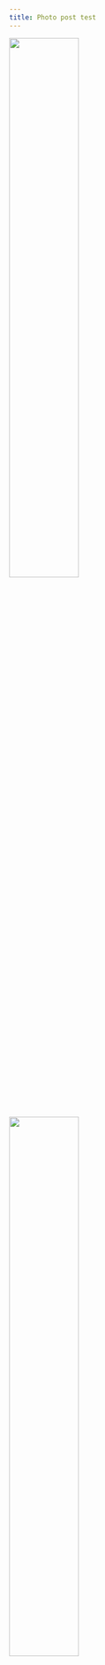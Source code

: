 ```yaml
---
title: Photo post test
---
```



<img src="https://storage.googleapis.com/may082021-toshiba-bucket/MG_1604.JPG" width="50%">
<img src="https://storage.googleapis.com/may082021-toshiba-bucket/IMG_1614.JPG" width="50%">
<img src="https://storage.googleapis.com/may082021-toshiba-bucket/IMG_1615.JPG" width="50%">
<img src="https://storage.googleapis.com/may082021-toshiba-bucket/IMG_1616.JPG" width="50%">
<img src="https://storage.googleapis.com/may082021-toshiba-bucket/IMG_1617.JPG" width="50%">
<img src="https://storage.googleapis.com/may082021-toshiba-bucket/IMG_1618.JPG" width="50%">
<img src="https://storage.googleapis.com/may082021-toshiba-bucket/IMG_1619.JPG" width="50%">
<img src="https://storage.googleapis.com/may082021-toshiba-bucket/IMG_1620.JPG" width="50%">
<img src="https://storage.googleapis.com/may082021-toshiba-bucket/IMG_1621.JPG" width="50%">
<img src="https://storage.googleapis.com/may082021-toshiba-bucket/IMG_1622.JPG" width="50%">
<img src="https://storage.googleapis.com/may082021-toshiba-bucket/IMG_1623.JPG" width="50%">
<img src="https://storage.googleapis.com/may082021-toshiba-bucket/IMG_1626.JPG" width="50%">
<img src="https://storage.googleapis.com/may082021-toshiba-bucket/IMG_1628.JPG" width="50%">
<img src="https://storage.googleapis.com/may082021-toshiba-bucket/IMG_1629.JPG" width="50%">
<img src="https://storage.googleapis.com/may082021-toshiba-bucket/IMG_1630.JPG" width="50%">
<img src="https://storage.googleapis.com/may082021-toshiba-bucket/IMG_1631.JPG" width="50%">
<img src="https://storage.googleapis.com/may082021-toshiba-bucket/IMG_1635.JPG" width="50%">
<img src="https://storage.googleapis.com/may082021-toshiba-bucket/IMG_1728.JPG" width="50%">
<img src="https://storage.googleapis.com/may082021-toshiba-bucket/IMG_1732.MOV" width="50%">
<img src="https://storage.googleapis.com/may082021-toshiba-bucket/IMG_1745.MOV" width="50%">
<img src="https://storage.googleapis.com/may082021-toshiba-bucket/IMG_1746.MOV" width="50%">
<img src="https://storage.googleapis.com/may082021-toshiba-bucket/IMG_1750.JPG" width="50%">
<img src="https://storage.googleapis.com/may082021-toshiba-bucket/IMG_1755.JPG" width="50%">
<img src="https://storage.googleapis.com/may082021-toshiba-bucket/IMG_1764.JPG" width="50%">
<img src="https://storage.googleapis.com/may082021-toshiba-bucket/IMG_1765.JPG" width="50%">
<img src="https://storage.googleapis.com/may082021-toshiba-bucket/IMG_1769.JPG" width="50%">
<img src="https://storage.googleapis.com/may082021-toshiba-bucket/IMG_1770.JPG" width="50%">
<img src="https://storage.googleapis.com/may082021-toshiba-bucket/IMG_1775.JPG" width="50%">
<img src="https://storage.googleapis.com/may082021-toshiba-bucket/IMG_1776.JPG" width="50%">
<img src="https://storage.googleapis.com/may082021-toshiba-bucket/IMG_1784.JPG" width="50%">
<img src="https://storage.googleapis.com/may082021-toshiba-bucket/IMG_1785.JPG" width="50%">
<img src="https://storage.googleapis.com/may082021-toshiba-bucket/IMG_1786.JPG" width="50%">
<img src="https://storage.googleapis.com/may082021-toshiba-bucket/IMG_1787.JPG" width="50%">
<img src="https://storage.googleapis.com/may082021-toshiba-bucket/IMG_1788.JPG" width="50%">
<img src="https://storage.googleapis.com/may082021-toshiba-bucket/IMG_1789.JPG" width="50%">
<img src="https://storage.googleapis.com/may082021-toshiba-bucket/IMG_1796.JPG" width="50%">
<img src="https://storage.googleapis.com/may082021-toshiba-bucket/IMG_1798.JPG" width="50%">
<img src="https://storage.googleapis.com/may082021-toshiba-bucket/IMG_1799.JPG" width="50%">
<img src="https://storage.googleapis.com/may082021-toshiba-bucket/IMG_1804.JPG" width="50%">
<img src="https://storage.googleapis.com/may082021-toshiba-bucket/IMG_1816.PNG" width="50%">
<img src="https://storage.googleapis.com/may082021-toshiba-bucket/IMG_1820.JPG" width="50%">
<img src="https://storage.googleapis.com/may082021-toshiba-bucket/IMG_1822.JPG" width="50%">
<img src="https://storage.googleapis.com/may082021-toshiba-bucket/IMG_1823.JPG" width="50%">
<img src="https://storage.googleapis.com/may082021-toshiba-bucket/IMG_1834.JPG" width="50%">
<img src="https://storage.googleapis.com/may082021-toshiba-bucket/IMG_1927.JPG" width="50%">
<img src="https://storage.googleapis.com/may082021-toshiba-bucket/IMG_1951.AAE" width="50%">
<img src="https://storage.googleapis.com/may082021-toshiba-bucket/IMG_1951.PNG" width="50%">
<img src="https://storage.googleapis.com/may082021-toshiba-bucket/IMG_1952.JPG" width="50%">
<img src="https://storage.googleapis.com/may082021-toshiba-bucket/IMG_1953.JPG" width="50%">
<img src="https://storage.googleapis.com/may082021-toshiba-bucket/IMG_1960.JPG" width="50%">
<img src="https://storage.googleapis.com/may082021-toshiba-bucket/IMG_1961.JPG" width="50%">
<img src="https://storage.googleapis.com/may082021-toshiba-bucket/IMG_E1951.JPG" width="50%">
<img src="https://storage.googleapis.com/may082021-toshiba-bucket/OSII7313.MP4" width="500">
